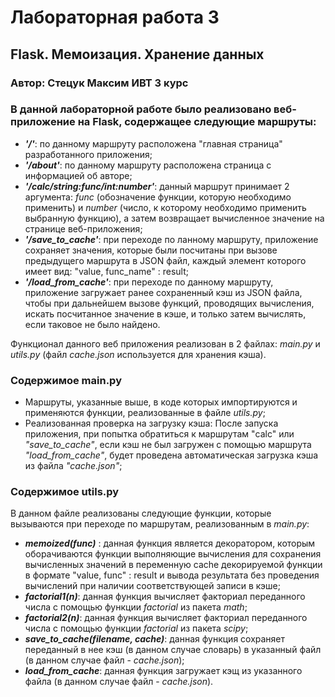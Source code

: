 # Лабораторная работа 3

## Flask. Мемоизация. Хранение данных

### __Автор:__ Стецук Максим ИВТ 3 курс

### В данной лабораторной работе было реализовано веб-приложение на Flask, содержащее следующие маршруты:

- __*'/'*__: по данному маршруту расположена "главная страница" разработанного приложения;
- __*'/about'*__: по данному маршруту расположена страница с информацией об авторе;
- __*'/calc/string:func/int:number'*__: данный маршрут принимает 2 аргумента: _func_ (обозначение функции, которую необходимо применить) и _number_ (число, к которому необходимо применить выбранную функцию), а затем возвращает вычисленное значение на странице веб-приложения;
- __*'/save_to_cache'*__: при переходе по ланному маршруту, приложение сохраняет значения, которые были посчитаны при вызове предыдущего маршрута в JSON файл, каждый элемент которого имеет вид: "value, func_name" : result;
- __*'/load_from_cache'*__: при переходе по данному маршруту, приложение загружает ранее сохраненный кэш из JSON файла, чтобы при дальнейшем вызове функций, проводящих вычисления, искать посчитанное значение в кэше, и только затем вычислять, если таковое не было найдено.

Функционал данного веб приложения реализован в 2 файлах: _main.py_ и _utils.py_ (файл _cache.json_ используется для хранения кэша).

### Содержимое main.py

- Маршруты, указанные выше, в коде которых импортируются и применяются функции, реализованные в файле _utils.py_;
- Реализованная проверка на загрузку кэша: После запуска приложения, при попытка обратиться к маршрутам "calc" или _"save_to_cache"_, если кэш не был загружен с помощью маршрута _"load_from_cache"_, будет проведена автоматическая загрузка кэша из файла _"cache.json"_;

### Содержимое utils.py

В данном файле реализованы следующие функции, которые вызываются при переходе по маршрутам, реализованным в _main.py_:

- __*memoized(func)*__ : данная функция является декоратором, которым оборачиваются функции выполняющие вычисления для сохранения вычисленных значений в переменную cache декорируемой функции в формате "value, func" : result и вывода результата без проведения вычислений при наличии соответствующей записи в кэше;
- __*factorial1(n)*__: данная функция вычисляет факториал переданного числа с помощью функции _factorial_ из пакета _math_;
- __*factorial2(n)*__: данная функция вычисляет факториал переданного числа с помощью функции _factorial_ из пакета _scipy_;
- __*save_to_cache(filename, cache)*__: данная функция сохраняет переданный в нее кэш (в данном случае словарь) в указанный файл (в данном случае файл - _cache.json_);
- __*load_from_cache*__: данная функция загружает кэщ из указанного файла (в данном случае файл - _cache.json_).